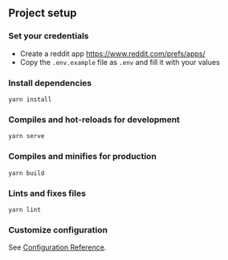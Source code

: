 ## Project setup
### Set your credentials
- Create a reddit app https://www.reddit.com/prefs/apps/
- Copy the `.env.example` file as `.env` and fill it with your values

### Install dependencies
```
yarn install
```

### Compiles and hot-reloads for development
```
yarn serve
```

### Compiles and minifies for production
```
yarn build
```

### Lints and fixes files
```
yarn lint
```

### Customize configuration
See [Configuration Reference](https://cli.vuejs.org/config/).
